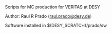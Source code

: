 Scripts for MC production for VERITAS at DESY

Author: Raul R Prado (raul.prado@desy.de)

Software installed in $(DESY_SCRATCH)/prado/sw
    


